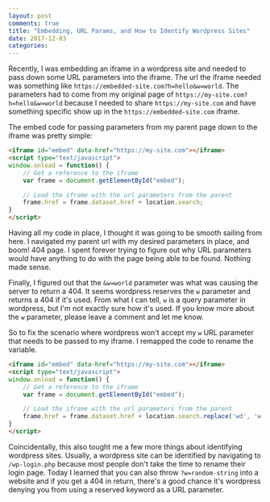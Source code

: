 ```yaml
---
layout: post
comments: true
title: "Embedding, URL Params, and How to Identify Wordpress Sites"
date: 2017-12-03
categories:
---
```


Recently, I was embedding an iframe in a wordpress site and needed to pass down
some URL parameters into the iframe. The url the iframe needed was something
like `https://embedded-site.com?h=hello&w=world`. The parameters had to come from
my original page of `https://my-site.com?h=hello&w=world` because I needed to
share `https://my-site.com` and have something specific show up in the
`https://embedded-site.com` iframe.

The embed code for passing parameters from my parent page down to the iframe was
pretty simple:
```html
<iframe id="embed" data-href="https://my-site.com"></iframe>
<script type="text/javascript">
window.onload = function() {
    // Get a reference to the iframe
    var frame = document.getElementById("embed");

    // Load the iframe with the url parameters from the parent
    frame.href = frame.dataset.href + location.search;
}
</script>
```

Having all my code in place, I thought it was going to be smooth sailing from
here. I navigated my parent url with my desired parameters in place, and boom!
404 page. I spent forever trying to figure out why URL parameters would have
anything to do with the page being able to be found. Nothing made sense.

Finally, I figured out that the `&w=world` parameter was what was causing the
server to return a 404. It seems wordpress reserves the `w` parameter and
returns a 404 if it's used. From what I can tell, `w` is a query parameter in
wordpress, but I'm not exactly sure how it's used. If you know more about the
`w` parameter, please leave a comment and let me know.

So to fix the scenario where wordpress won't accept my `w` URL parameter that
needs to be passed to my iframe. I remapped the code to rename the variable.

```html
<iframe id="embed" data-href="https://my-site.com"></iframe>
<script type="text/javascript">
window.onload = function() {
    // Get a reference to the iframe
    var frame = document.getElementById("embed");

    // Load the iframe with the url parameters from the parent
    frame.href = frame.dataset.href + location.search.replace('wd', 'w');
}
</script>
```

Coincidentally, this also tought me a few more things about identifying
wordpress sites. Usually, a wordpress site can be identified by navigating to
`/wp-login.php` because most people don't take the time to rename their login
page. Today I learned that you can also throw `?w=random-string` into a
website and if you get a 404 in return, there's a good chance it's wordpress
denying you from using a reserved keyword as a URL parameter.
